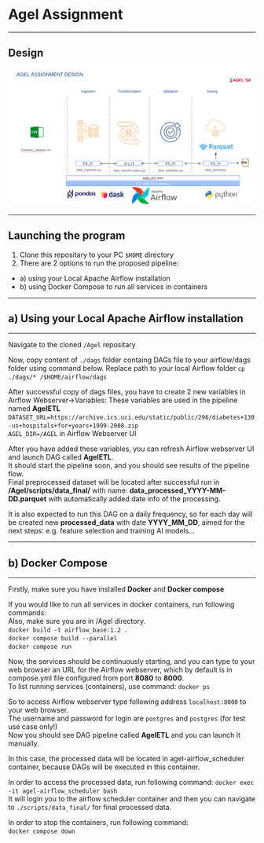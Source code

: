# Agel Assignment 

*********************************************
## Design
![](/agel_design.png)


*********************************************
## Launching the program
1. Clone this repositary to your PC ``$HOME`` directory
2. There are 2 options to run the proposed pipeline:
- a) using your Local Apache Airflow installation
- b) using Docker Compose to run all services in containers

*********************************************
## a) Using your Local Apache Airflow installation
*********************************************
Navigate to the cloned `/Agel` repositary

Now, copy content of `./dags` folder containg DAGs file to your airflow/dags folder using command below.
Replace path to your local Airflow folder
``cp ./dags/* /$HOME/airflow/dags``

After successful copy of dags files, you have to create 2 new variables in Airflow Webserver->Variables:
These variables are used in the pipeline named **AgelETL**  
``DATASET_URL=https://archive.ics.uci.edu/static/public/296/diabetes+130-us+hospitals+for+years+1999-2008.zip``  
 ``AGEL_DIR=/AGEL`` in Airflow Webserver UI


After you have added these variables, you can refresh Airflow webserver UI and launch DAG called **AgelETL**.  
It should start the pipeline soon, and you should see results of the pipeline flow.   
Final preprocessed dataset will be located after successful run in **/Agel/scripts/data_final/** with name:
**data_processed_YYYY-MM-DD.parquet** with automatically added date info of the processing.

It is also expected to run this DAG on a daily frequency, so for each day will be created new **processed_data** with date **YYYY_MM_DD**, aimed for the next steps: e.g. feature selection and training AI models...




*********************************************
## b) Docker Compose
********************************************
Firstly, make sure you have installed **Docker**  and **Docker compose**

If you would like to run all services in docker containers, run following commands:  
Also, make sure you are in /Agel directory.  
``docker build -t airflow_base:1.2 .``  
``docker compose build --parallel``   
``docker compose run``  

Now, the services should be continuously starting, and you can type to your web browser an URL for the Airflow webserver,
which by default is in compose.yml file configured from port **8080** to **8000**.  
To list running services (containers), use command:
``docker ps ``  


So to access Airflow webserver type following address ``localhost:8000`` to your web browser.  
The username and password for login are `postgres` and `postgres` (for test use case only!)  
Now you should see DAG pipeline called **AgelETL** and you can launch it manually.

In this case, the processed data will be located in agel-airflow_scheduler container, because DAGs
will be executed in this container.   

In order to access the processed data, run following command:
``docker exec -it agel-airflow_scheduler bash``  
It will login you to the airflow scheduler container and then you can navigate to `./scripts/data_final/`
for final processed data.


In order to stop the containers, run following command:  
``docker compose down``

